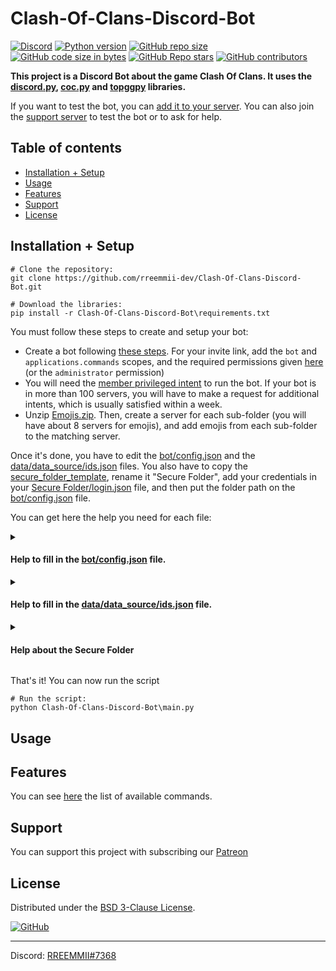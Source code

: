# Clash-Of-Clans-Discord-Bot


[![Discord](https://img.shields.io/discord/719537805604290650?color=%230000ff&label=Discord&logo=https%3A%2F%2Fdiscord.com%2Fassets%2F2c21aeda16de354ba5334551a883b481.png&logoColor=%2300000000)](https://discord.gg/KQmstPw)
[![Python version](https://img.shields.io/badge/Python-%E2%89%A5%203.9-blue)](https://www.python.org/downloads/)
[![GitHub repo size](https://img.shields.io/github/repo-size/rreemmii-dev/Clash-Of-Clans-Discord-Bot?label=Repo%20Size)]()
[![GitHub code size in bytes](https://img.shields.io/github/languages/code-size/rreemmii-dev/Clash-Of-Clans-Discord-Bot?label=Code%20Size)]()
[![GitHub Repo stars](https://img.shields.io/github/stars/rreemmii-dev/Clash-Of-Clans-Discord-Bot?label=Stars)](https://github.com/rreemmii-dev/Clash-Of-Clans-Discord-Bot/stargazers)
[![GitHub contributors](https://img.shields.io/github/contributors/rreemmii-dev/Clash-Of-Clans-Discord-Bot?label=Contributors)](https://github.com/rreemmii-dev/Clash-Of-Clans-Discord-Bot/graphs/contributors)


**This project is a Discord Bot about the game Clash Of Clans. It uses the [discord.py](https://github.com/Rapptz/discord.py), [coc.py](https://github.com/mathsman5133/coc.py) and [topggpy](https://github.com/top-gg/python-sdk) libraries.**

If you want to test the bot, you can [add it to your server](https://rreemmii-dev.github.io/invite). You can also join the [support server](https://discord.gg/KQmstPw) to test the bot or to ask for help.


## Table of contents

- [Installation + Setup](#installation--setup)
- [Usage](#usage)
- [Features](#features)
- [Support](#support)
- [License](#license)


## Installation + Setup

```shell
# Clone the repository:
git clone https://github.com/rreemmii-dev/Clash-Of-Clans-Discord-Bot.git

# Download the libraries:
pip install -r Clash-Of-Clans-Discord-Bot\requirements.txt
```

You must follow these steps to create and setup your bot:
- Create a bot following [these steps](https://discordpy.readthedocs.io/en/latest/discord.html). For your invite link, add the `bot` and `applications.commands` scopes, and the required permissions given [here](data/data_source/useful.json) (or the `administrator` permission)
- You will need the [member privileged intent](https://discordpy.readthedocs.io/en/latest/intents.html#privileged-intents) to run the bot. If your bot is in more than 100 servers, you will have to make a request for additional intents, which is usually satisfied within a week.
- Unzip [Emojis.zip](Emojis.zip). Then, create a server for each sub-folder (you will have about 8 servers for emojis), and add emojis from each sub-folder to the matching server.

Once it's done, you have to edit the [bot/config.json](bot/config.json) and the [data/data_source/ids.json](data/data_source/ids.json) files. You also have to copy the [secure_folder_template](secure_folder_template), rename it "Secure Folder", add your credentials in your [Secure Folder/login.json](secure_folder_template/login.json) file, and then put the folder path on the [bot/config.json](bot/config.json) file.

You can get here the help you need for each file:

<details>
<summary>

#### Help to fill in the [bot/config.json](bot/config.json) file.

</summary>

In this file, you can choose whether to activate or not some parts of the code (e.g. code using Discord Intents). You have also some initialization of variables to do.

| Field                    | Description                                                                                                                                                       | Requirements                                                                                                                                                                                                                                            |
|--------------------------|-------------------------------------------------------------------------------------------------------------------------------------------------------------------|---------------------------------------------------------------------------------------------------------------------------------------------------------------------------------------------------------------------------------------------------------|
| `main_bot`               | Setting it to `false` will run a beta bot for tests, while setting it to `true` will run your main bot.                                                           | You need two bots to use them as beta and main bots. However, you can only use a main bot, and let `main_bot` at `true`.                                                                                                                                |
| `message_content_intent` | Message Content Intent is used for auto-moderation (with Perspective API) and links detection.                                                                    | Message content is a privileged intent, so you have to enable it in the Discord developer portal.                                                                                                                                                       |
| `top_gg`                 | You can interact with the [top.gg](https://top.gg) API to refresh the bot guilds count.                                                                           | You need to register your bot on [top.gg](https://top.gg).                                                                                                                                                                                              |
| `top_gg_webhooks`        | If it is enabled, you will receive a webhook when someone vote for your bot.                                                                                      | You need to register your bot on [top.gg](https://top.gg).<br/>Then, go to https://top.gg/bot/[bot_id]/webhooks and put http://[your_public_ip_address]:8080/topgg_webhook for "Webhook URL". Do not forget to do a port forwarding for your 8080 port. |
| `perspective_api`        | Perspective API allows you to check the toxicity of a message. When `message_content_intent` is set to `true`, you can moderate messages in your server using it. | You need to get an API key from the Google Cloud Platform. More information [here](https://developers.perspectiveapi.com/s/docs-get-started).                                                                                                           |

</details>

<details>
<summary>

#### Help to fill in the [data/data_source/ids.json](data/data_source/ids.json) file.

</summary>

In this file, you can choose whether to activate or not some parts of the code (e.g. code using Discord Intents). You have also some initialization of variables to do.

| Field                             | Description                                                                                                                                                                                                     |
|-----------------------------------|-----------------------------------------------------------------------------------------------------------------------------------------------------------------------------------------------------------------|
| Users                             |                                                                                                                                                                                                                 |
| `Creators`                        | List of bot creators ids. It is only used to give an access to some text commands like `dltmsg`. Slash commands for creators are set with the `Bot_creators_only_server`.                                       |
| `Bot`                             | Main bot id.                                                                                                                                                                                                    |
| `Bot_beta`                        | Beta bot id.                                                                                                                                                                                                    |
| Servers                           |                                                                                                                                                                                                                 |
| `Support_server`                  | Support server id. You have some functions only for the support server (e.g. Auto-moderation).                                                                                                                 |
| `Bot_creators_only_server`        | The server where all the slash commands for bot creators are. Everybody in this server will be able to use the slash commands for creators, so make sure only bot creators are in this server.                  |
| `Emojis_coc_th_bh_leagues_server` | The server with emojis of Town Halls, Builder Halls, leagues and heroes.                                                                                                                                        |
| `Emojis_coc_troops_spells_server` | The server with emojis of troops and spells.                                                                                                                                                                    |
| `Emojis_coc_war_leagues`          | The server with emojis of clan war leagues.                                                                                                                                                                     |
| `Emojis_coc_main_server`          | The server with other emojis about Clash Of Clans.                                                                                                                                                              |
| `Emojis_discord_main_server`      | The server with emojis of Discord User Interface.                                                                                                                                                               |
| `Emojis_discord_badges_server`    | The server with emojis of Discord badges.                                                                                                                                                                       |
| `Emojis_general_icons_server`     | The server with other emojis.                                                                                                                                                                                   |
| Channels                          |                                                                                                                                                                                                                 |
| `Weekly_stats_channel`            | The channel where the bot sends a weekly message to give the servers number evolution.                                                                                                                          |
| `Monthly_stats_channel`           | The channel were the bot sends a monthly message about its usage stats.                                                                                                                                         |
| `News_channel`                    | The news channel where announcements about the bot are sent.                                                                                                                                                    |
| `Rules_channel`                   | The rules channel.                                                                                                                                                                                              |
| `Status_channel`                  | The channel where the bot sends a message when it is connected, and when the cache is loaded.                                                                                                                   |
| `Guilds_bot_log_channel`          | The channel were the bot sends a message when it joins/leaves a server with more than 100 users (bot are not considered as users). For privacy reasons, please put this channel in the server for bot creators. |
| `Dm_bot_log_channel`              | The channel with the logs of messages sent to the bot with DMs. For privacy reasons, please put this channel in the server for bot creators.                                                                    |
| `Votes_channel`                   | The channel where messages are sent when someone vote for the bot on [top.gg](https://top.gg), with a vote counter per user.                                                                                    |
| `Welcome_channel`                 | The channel where the bot sends a welcome message when a new member arrives.                                                                                                                                    |
| `Perspective_api_channel`         | The channel where messages flagged by the Perspective API are sent.                                                                                                                                             |
| `Secure_folder_backup_channel`    | The channel where the backups of the Secure Folder are sent every week. For privacy reasons, please put this channel in the server for bot creators.                                                            |


</details>

<details>
<summary>

#### Help about the Secure Folder

</summary>

First of all, you have to copy the [secure_folder_template](secure_folder_template) and rename it "Secure Folder".

Then you have to fill in your [Secure Folder/login.json](secure_folder_template/login.json) with your credentials. You can see with the following table when each field is required

| Field                                        | When is it required ?                                         | How to get it ?                                                     |
|----------------------------------------------|---------------------------------------------------------------|---------------------------------------------------------------------|
| `discord > main`                             | Always Required                                               | Help here: https://discordpy.readthedocs.io/en/latest/discord.html  |
| `discord > beta`                             | Used if `main_bot` is set to `false` in bot/config.json       | Help here: https://discordpy.readthedocs.io/en/latest/discord.html  |
| `clash_of_clans > main > [email / password]` | Always Required                                               | You have to create an account in https://developer.clashofclans.com |
| `clash_of_clans > beta > [email / password]` | Used if `main_bot` is set to `false` in bot/config.json       | You have to create an account in https://developer.clashofclans.com |
| `top_gg > token`                             | Used if `top_gg` is set to `true` in bot/config.json          | Got from https://top.gg/bot/[bot_id]/webhooks                       |
| `top_gg > authorization`                     | Used if `top_gg_webhooks` is set to `true` in bot/config.json | You have to set it in https://top.gg/bot/[bot_id]/webhooks          |
| `perspective_api > token`                    | Used if `perspective_api` is set to `true` in bot/config.json | Help here: https://developers.perspectiveapi.com/s/docs-get-started |                                                           

You can now add your Secure Folder path in the [bot/config.json](bot/config.json) file.

</details>

That's it! You can now run the script

```shell
# Run the script:
python Clash-Of-Clans-Discord-Bot\main.py
```


## Usage



## Features

You can see [here](Commands.md) the list of available commands.


## Support

You can support this project with subscribing our [Patreon](https://www.patreon.com/clash_info)


## License

Distributed under the [BSD 3-Clause License](LICENSE).

[![GitHub](https://img.shields.io/github/license/rreemmii-dev/Clash-Of-Clans-Discord-Bot?label=License)](LICENSE)


---

Discord: [RREEMMII#7368](https://discord.com/channels/@me/490190727612071939)
